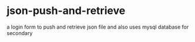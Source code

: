 # json-push-and-retrieve
a login form to push and retrieve json file and also uses mysql database for secondary
